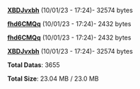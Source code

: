 [**XBDJvxbh**](/data/XBDJvxbh.txt) (10/01/23 - 17:24)- 32574 bytes

[**fhd6CMQq**](/data/fhd6CMQq.txt) (10/01/23 - 17:24)- 2432 bytes

[**fhd6CMQq**](/data/fhd6CMQq.txt) (10/01/23 - 17:24)- 2432 bytes

[**XBDJvxbh**](/data/XBDJvxbh.txt) (10/01/23 - 17:24)- 32574 bytes

**Total Datas**: 3655

**Total Size**: 23.04 MB / 23.0 MB